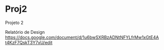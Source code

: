 # Proj2
Projeto 2

Relatório de Design
  https://docs.google.com/document/d/1u6bwSXRBzADNtNFYLfrMw1xGtE4At4KzF7QskT3Y7xU/edit
